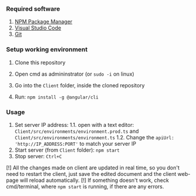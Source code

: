 ### Required software

1. [NPM Package Manager](https://www.npmjs.com/get-npm)
2. [Visual Studio Code](https://code.visualstudio.com/)
3. [Git](https://git-scm.com/download) 

### Setup working environment

1. Clone this repository

2. Open cmd as admininstrator (or `sudo -i` on linux)

3. Go into the `Client` folder, inside the cloned repository

4. Run: `npm install -g @angular/cli`


### Usage

1. Set server IP address:
	1.1. open with a text editor:
	`Client/src/environments/environment.prod.ts`
	and
	`Client/src/environments/environment.ts` 
	1.2. Change the `apiUrl: 'http://IP_ADDRESS:PORT'` to match your server IP
2. Start server (from `Client` folder): `npm start`
3. Stop server: `Ctrl+C`

[!] All the changes made on client are updated in real time, so you don't need to restart the client, just save the edited document and the client web-page will reload automatically.
[!] If something doesn't work, check cmd/terminal, where `npm start` is running, if there are any errors.